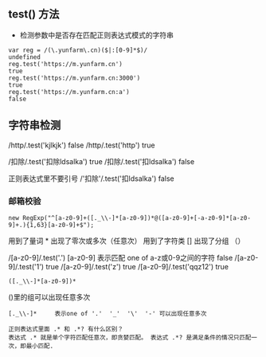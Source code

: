 ## test() 方法
* 检测参数中是否存在匹配正则表达式模式的字符串
```
var reg = /(\.yunfarm\.cn)($|:[0-9]*$)/
undefined
reg.test('https://m.yunfarm.cn')
true
reg.test('https://m.yunfarm.cn:3000')
true
reg.test('https://m.yunfarm.cn:a')
false
```

## 字符串检测
/http/.test('kjlkjk')
false
/http/.test('http')
true

/扣除/.test('扣除ldsalka')
true
/扣除/.test('扣ldsalka')
false

正则表达式里不要引号
/'扣除'/.test('扣ldsalka')
false

### 邮箱校验
```
new RegExp("^[a-z0-9]+([._\\-]*[a-z0-9])*@([a-z0-9]+[-a-z0-9]*[a-z0-9]+.){1,63}[a-z0-9]+$");
```

用到了量词 * 出现了零次或多次（任意次）
用到了字符类 []
出现了分组 （）

/[a-z0-9]/.test('.')  		[a-z0-9] 表示匹配 one of a-z或0-9之间的字符
false 
/[a-z0-9]/.test('1')
true
/[a-z0-9]/.test('z')
true
/[a-z0-9]/.test('qqz12')
true

```
([._\\-]*[a-z0-9])*
```
()里的组可以出现任意多次

```
[._\\-]*     表示one of '.'  '_'  '\'  '-' 可以出现任意多次
```

```
正则表达式里面 .* 和 .*? 有什么区别？
表达式 .* 就是单个字符匹配任意次，即贪婪匹配。 表达式 .*? 是满足条件的情况只匹配一次，即最小匹配.
```





